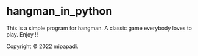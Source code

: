 # hangman_in_python

This is a simple program for hangman. A classic game everybody loves to play. Enjoy !!

Copyright © 2022 mipapadi.
